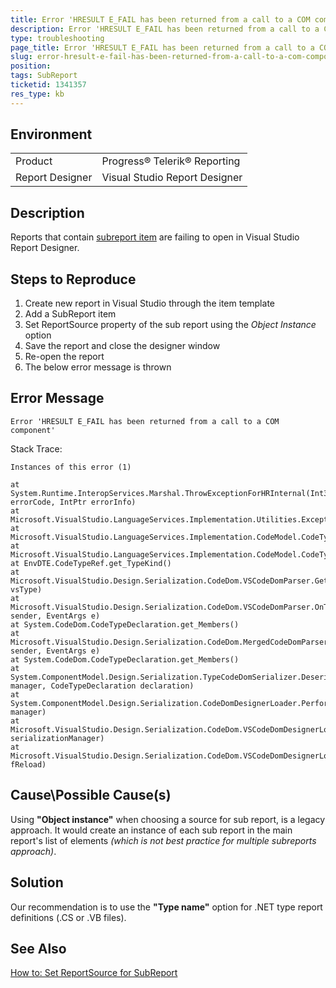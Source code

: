 ```yaml
---
title: Error 'HRESULT E_FAIL has been returned from a call to a COM component'
description: Error 'HRESULT E_FAIL has been returned from a call to a COM component' after opening report containing subreport item
type: troubleshooting
page_title: Error 'HRESULT E_FAIL has been returned from a call to a COM component'
slug: error-hresult-e-fail-has-been-returned-from-a-call-to-a-com-component
position: 
tags: SubReport
ticketid: 1341357
res_type: kb
---
```


## Environment
<table>
	<tr>
		<td>Product</td>
		<td>Progress® Telerik® Reporting</td>
	</tr>
  <tr>
		<td>Report Designer</td>
		<td>Visual Studio Report Designer</td>
	</tr>
</table>


## Description
Reports that contain [subreport item](../report-items-sub-report) are failing to open in Visual Studio Report Designer.

## Steps to Reproduce
1. Create new report in Visual Studio through the item template
2. Add a SubReport item
3. Set ReportSource property of the sub report using the *Object Instance* option
4. Save the report and close the designer window
5. Re-open the report
6. The below error message is thrown

## Error Message
```
Error 'HRESULT E_FAIL has been returned from a call to a COM component'
```

Stack Trace:
```
Instances of this error (1)
 
at System.Runtime.InteropServices.Marshal.ThrowExceptionForHRInternal(Int32 errorCode, IntPtr errorInfo)
at Microsoft.VisualStudio.LanguageServices.Implementation.Utilities.Exceptions.ThrowEFail()
at Microsoft.VisualStudio.LanguageServices.Implementation.CodeModel.CodeTypeRef.LookupTypeSymbol()
at Microsoft.VisualStudio.LanguageServices.Implementation.CodeModel.CodeTypeRef.get_TypeKind()
at EnvDTE.CodeTypeRef.get_TypeKind()
at Microsoft.VisualStudio.Design.Serialization.CodeDom.VSCodeDomParser.GetUrtTypeFromVsType(CodeTypeRef vsType)
at Microsoft.VisualStudio.Design.Serialization.CodeDom.VSCodeDomParser.OnTypePopulateMembers(Object sender, EventArgs e)
at System.CodeDom.CodeTypeDeclaration.get_Members()
at Microsoft.VisualStudio.Design.Serialization.CodeDom.MergedCodeDomParser.CodeTypeDeclarationPopulator.OnPopulateMembers(Object sender, EventArgs e)
at System.CodeDom.CodeTypeDeclaration.get_Members()
at System.ComponentModel.Design.Serialization.TypeCodeDomSerializer.Deserialize(IDesignerSerializationManager manager, CodeTypeDeclaration declaration)
at System.ComponentModel.Design.Serialization.CodeDomDesignerLoader.PerformLoad(IDesignerSerializationManager manager)
at Microsoft.VisualStudio.Design.Serialization.CodeDom.VSCodeDomDesignerLoader.PerformLoad(IDesignerSerializationManager serializationManager)
at Microsoft.VisualStudio.Design.Serialization.CodeDom.VSCodeDomDesignerLoader.DeferredLoadHandler.Microsoft.VisualStudio.TextManager.Interop.IVsTextBufferDataEvents.OnLoadCompleted(Int32 fReload)
```

## Cause\Possible Cause(s)
Using **"Object instance"** when choosing a source for sub report, is a legacy approach. It would create an instance of each sub report in the main report's list of elements *(which is not best practice for multiple subreports approach)*.

## Solution
Our recommendation is to use the **"Type name"** option for .NET type report definitions (.CS or .VB files).

## See Also
  [How to: Set ReportSource for SubReport](../report-sources-subreport#how-to-set-reportsource-for-subreport)
